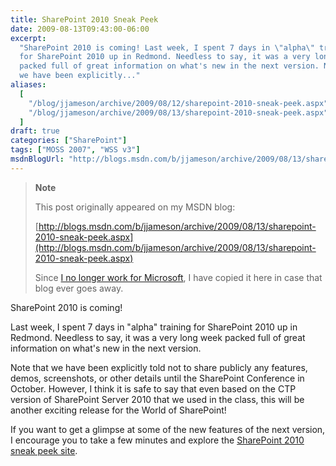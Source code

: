 ```yaml
---
title: SharePoint 2010 Sneak Peek
date: 2009-08-13T09:43:00-06:00
excerpt:
  "SharePoint 2010 is coming! Last week, I spent 7 days in \"alpha\" training
  for SharePoint 2010 up in Redmond. Needless to say, it was a very long week
  packed full of great information on what's new in the next version. Note that
  we have been explicitly..."
aliases:
  [
    "/blog/jjameson/archive/2009/08/12/sharepoint-2010-sneak-peek.aspx",
    "/blog/jjameson/archive/2009/08/13/sharepoint-2010-sneak-peek.aspx",
  ]
draft: true
categories: ["SharePoint"]
tags: ["MOSS 2007", "WSS v3"]
msdnBlogUrl: "http://blogs.msdn.com/b/jjameson/archive/2009/08/13/sharepoint-2010-sneak-peek.aspx"
---
```


> **Note**
>
> This post originally appeared on my MSDN blog:
>
> [http://blogs.msdn.com/b/jjameson/archive/2009/08/13/sharepoint-2010-sneak-peek.aspx](http://blogs.msdn.com/b/jjameson/archive/2009/08/13/sharepoint-2010-sneak-peek.aspx)
>
> Since
> [I no longer work for Microsoft](/blog/jjameson/2011/09/02/last-day-with-microsoft),
> I have copied it here in case that blog ever goes away.

SharePoint 2010 is coming!

Last week, I spent 7 days in "alpha" training for SharePoint 2010 up in Redmond.
Needless to say, it was a very long week packed full of great information on
what's new in the next version.

Note that we have been explicitly told not to share publicly any features,
demos, screenshots, or other details until the SharePoint Conference in October.
However, I think it is safe to say that even based on the CTP version of
SharePoint Server 2010 that we used in the class, this will be another exciting
release for the World of SharePoint!

If you want to get a glimpse at some of the new features of the next version, I
encourage you to take a few minutes and explore the
[SharePoint 2010 sneak peek site](http://sharepoint.microsoft.com/2010/sneak_peek).
